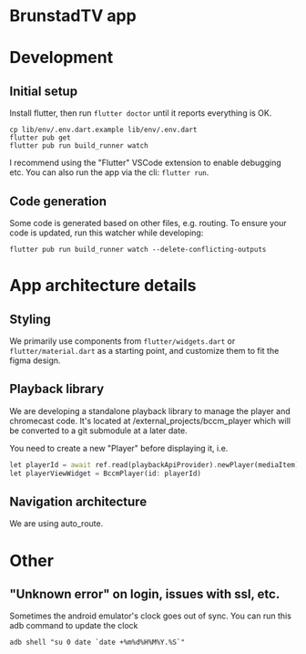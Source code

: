 # BrunstadTV app

# Development

## Initial setup

Install flutter, then run `flutter doctor` until it reports everything is OK.

```
cp lib/env/.env.dart.example lib/env/.env.dart
flutter pub get
flutter pub run build_runner watch
```

I recommend using the "Flutter" VSCode extension to enable debugging etc.
You can also run the app via the cli: `flutter run`.

## Code generation

Some code is generated based on other files, e.g. routing.
To ensure your code is updated, run this watcher while developing: 

```
flutter pub run build_runner watch --delete-conflicting-outputs
```

# App architecture details

## Styling

We primarily use components from `flutter/widgets.dart` or `flutter/material.dart` as a starting point, and customize them to fit the figma design.

## Playback library

We are developing a standalone playback library to manage the player and chromecast code.
It's located at /external_projects/bccm_player which will be converted to a git submodule at a later date.

You need to create a new "Player" before displaying it, i.e.
```dart
let playerId = await ref.read(playbackApiProvider).newPlayer(mediaItem);
let playerViewWidget = BccmPlayer(id: playerId)
```

## Navigation architecture

We are using auto_route.


# Other

## "Unknown error" on login, issues with ssl, etc.
Sometimes the android emulator's clock goes out of sync. You can run this adb command to update the clock
```
adb shell "su 0 date `date +%m%d%H%M%Y.%S`"       
```